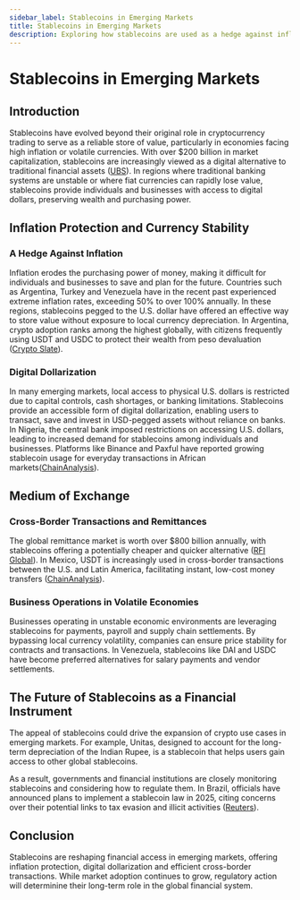```yaml
---
sidebar_label: Stablecoins in Emerging Markets
title: Stablecoins in Emerging Markets
description: Exploring how stablecoins are used as a hedge against inflation and currency volatility in emerging markets.
---
```


# Stablecoins in Emerging Markets

## Introduction

Stablecoins have evolved beyond their original role in cryptocurrency trading to serve as a reliable store of value, particularly in economies facing high inflation or volatile currencies. With over $200 billion in market capitalization, stablecoins are increasingly viewed as a digital alternative to traditional financial assets ([UBS](https://www.ubs.com/us/en/wealth-management/insights/market-news/article.1886983.html)). In regions where traditional banking systems are unstable or where fiat currencies can rapidly lose value, stablecoins provide individuals and businesses with access to digital dollars, preserving wealth and purchasing power.

## Inflation Protection and Currency Stability

### **A Hedge Against Inflation**

Inflation erodes the purchasing power of money, making it difficult for individuals and businesses to save and plan for the future. Countries such as Argentina, Turkey and Venezuela have in the recent past experienced extreme inflation rates, exceeding 50% to over 100% annually. In these regions, stablecoins pegged to the U.S. dollar have offered an effective way to store value without exposure to local currency depreciation. In Argentina, crypto adoption ranks among the highest globally, with citizens frequently using USDT and USDC to protect their wealth from peso devaluation ([Crypto Slate](https://cryptoslate.com/stablecoin-usage-surges-in-latin-america-amid-continued-struggle-with-high-inflation/#:~:text=inflation)).

### **Digital Dollarization**

In many emerging markets, local access to physical U.S. dollars is restricted due to capital controls, cash shortages, or banking limitations. Stablecoins provide an accessible form of digital dollarization, enabling users to transact, save and invest in USD-pegged assets without reliance on banks. In Nigeria, the central bank imposed restrictions on accessing U.S. dollars, leading to increased demand for stablecoins among individuals and businesses. Platforms like Binance and Paxful have reported growing stablecoin usage for everyday transactions in African markets([ChainAnalysis](https://www.chainalysis.com/blog/subsaharan-africa-crypto-adoption-2024/#:~:text=For%20many%20African%20businesses%2C%20accessing,stalled%20due%20to%20currency%20shortages)).

## Medium of Exchange

### **Cross-Border Transactions and Remittances**

The global remittance market is worth over $800 billion annually, with stablecoins offering a potentially cheaper and quicker alternative ([RFI Global](https://rfi.global/the-global-remittance-market-surges-to-almost-800-billion-in-2022/)). In Mexico, USDT is increasingly used in cross-border transactions between the U.S. and Latin America, facilitating instant, low-cost money transfers ([ChainAnalysis](https://www.chainalysis.com/blog/2024-latin-america-crypto-adoption/)).

### **Business Operations in Volatile Economies**

Businesses operating in unstable economic environments are leveraging stablecoins for payments, payroll and supply chain settlements. By bypassing local currency volatility, companies can ensure price stability for contracts and transactions. In Venezuela, stablecoins like DAI and USDC have become preferred alternatives for salary payments and vendor settlements.

## The Future of Stablecoins as a Financial Instrument

The appeal of stablecoins could drive the expansion of crypto use cases in emerging markets. For example, Unitas, designed to account for the long-term depreciation of the Indian Rupee, is a stablecoin that helps users gain access to other global stablecoins.

As a result, governments and financial institutions are closely monitoring stablecoins and considering how to regulate them. In Brazil, officials have announced plans to implement a stablecoin law in 2025, citing concerns over their potential links to tax evasion and illicit activities ([Reuters](https://www.reuters.com/technology/brazil-regulate-stablecoins-2025-says-central-bank-chief-2024-10-15/)).

## Conclusion

Stablecoins are reshaping financial access in emerging markets, offering inflation protection, digital dollarization and efficient cross-border transactions. While market adoption continues to grow, regulatory action will determinine their long-term role in the global financial system.

